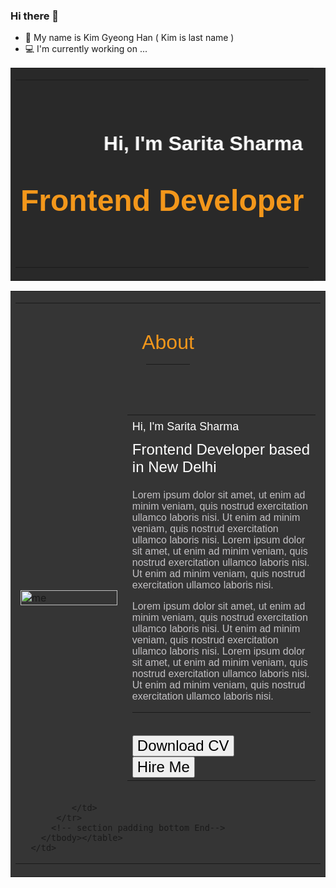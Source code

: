 ### Hi there 👋
* 🐾 My name is Kim Gyeong Han ( Kim is last name )
* 💻 I'm currently working on ...

<table border="0" id="home" width="100%" cellpadding="0" cellspacing="0" bgcolor="#292929">
  <tbody><tr>
  	 <td>
  	 	<table border="0" width="85%" cellpadding="15" cellspacing="0" align="center">
           <tbody><tr>
           	   <td align="center" valign="middle" height="300">
           	   	 <h3>
           	   	 	<marquee behavior="alternate" direction="left" scrollamount="2">
           	   	 	<font face="arial" color="#ffffff" size="6">
           	   	     Hi, I'm Sarita Sharma
           	   	    </font>
           	   	   </marquee>
           	   	</h3>
           	   	 <h1>
           	   	 	<marquee behavior="alternate" direction="right" scrollamount="2">
           	   	 	<font face="arial" color="#f3971b" size="7">
           	   	      Frontend Developer
           	   	    </font>
           	   	</marquee>
           	   	</h1>
           	   </td>
           </tr>
        </tbody></table>
      </td>
    </tr>
 </tbody></table>
 <table border="0" id="about" width="100%" cellpadding="0" cellspacing="0" bgcolor="#353535">
  <tbody><tr>
  	 <td>
  	 	<table border="0" width="85%" cellpadding="15" cellspacing="0" align="center">
  	 		<!-- Heading Start-->
           <tbody><tr>
           	  <td height="160" align="center" valign="middle" colspan="2">
           	  	 <font face="arial" size="6" color=" #f3971b">
           	  	   About
           	  	</font>
           	  	<hr width="70" color="#f3971b">
           	  </td>
           </tr>
           <!-- Heading  End-->
           <tr>
           	   <td width="35%">
           	   	  <img src="images/about-me.jpg" width="100%" alt="me">
           	   </td>
           	   <td width="65%" valign="top">
           	   	  <table border="0" width="100%" cellpadding="0" cellspacing="0" align="center">
           	   	  	  <tbody><tr>
           	   	  	  	 <td height="40">
           	   	  	  	 	<font face="arial" size="4" color=" #ffffff">
           	   	  	  	     Hi, I'm Sarita Sharma
           	   	  	  	    </font>
           	   	  	  	 </td>
           	   	  	  </tr>
           	   	  	  <tr>
           	   	  	  	 <td>
           	   	  	  	 	<font face="arial" size="5" color=" #ffffff">
           	   	  	  	    Frontend Developer based in New Delhi
           	   	  	  	    </font>
           	   	  	  	</td>
           	   	  	  </tr>
           	   	  	  <tr>
           	   	  	  	<td>
           	   	  	  		<p>
           	   	  	  			<font face="arial" size="3" color="#c2c0c3">
           	   	  	  			Lorem ipsum dolor sit amet, ut enim ad minim veniam, quis nostrud exercitation ullamco laboris nisi. Ut enim ad minim veniam, quis nostrud exercitation ullamco laboris nisi.
           	   	  	  			Lorem ipsum dolor sit amet, ut enim ad minim veniam, quis nostrud exercitation ullamco laboris nisi. Ut enim ad minim veniam, quis nostrud exercitation ullamco laboris nisi.
           	   	  	  		</font>
           	   	  	  		</p>
           	   	  	  		<p>
           	   	  	  			<font face="arial" size="3" color="#c2c0c3">
           	   	  	  			Lorem ipsum dolor sit amet, ut enim ad minim veniam, quis nostrud exercitation ullamco laboris nisi. Ut enim ad minim veniam, quis nostrud exercitation ullamco laboris nisi.
           	   	  	  			Lorem ipsum dolor sit amet, ut enim ad minim veniam, quis nostrud exercitation ullamco laboris nisi. Ut enim ad minim veniam, quis nostrud exercitation ullamco laboris nisi.
           	   	  	  		</font>
           	   	  	  		</p>
           	   	  	  		<hr noshade="">
           	   	  	  		<br>
           	   	  	  		<button type="button">
           	   	  	  	      <font face="arial" size="5">		
           	   	  	  		  Download CV
           	   	  	  		</font>
           	   	  	  		</button>
           	   	  	  		&nbsp;&nbsp;&nbsp;&nbsp;&nbsp;
           	   	  	  		<button type="button">
           	   	  	  		   <font face="arial" size="5">		
           	   	  	  		    Hire Me
           	   	  	  		   </font>
           	   	  	  	    </button>
           	   	  	  	</td>
           	   	  	  </tr>
           	   	  </tbody></table>  
           	   </td>
           </tr>
          <!-- section padding bottom -->
           <tr>
           	  <td height="60" colspan="2">
                 
           	  </td>
           </tr>
          <!-- section padding bottom End-->
        </tbody></table>
      </td>
   </tr>
</tbody></table>
<!--
**123rudgks/123rudgks** is a ✨ _special_ ✨ repository because its `README.md` (this file) appears on your GitHub profile.

Here are some ideas to get you started:

- 🔭 I’m currently working on ...
- 🌱 I’m currently learning ...
- 👯 I’m looking to collaborate on ...
- 🤔 I’m looking for help with ...
- 💬 Ask me about ...
- 📫 How to reach me: ...
- 😄 Pronouns: ...
- ⚡ Fun fact: ...
-->
